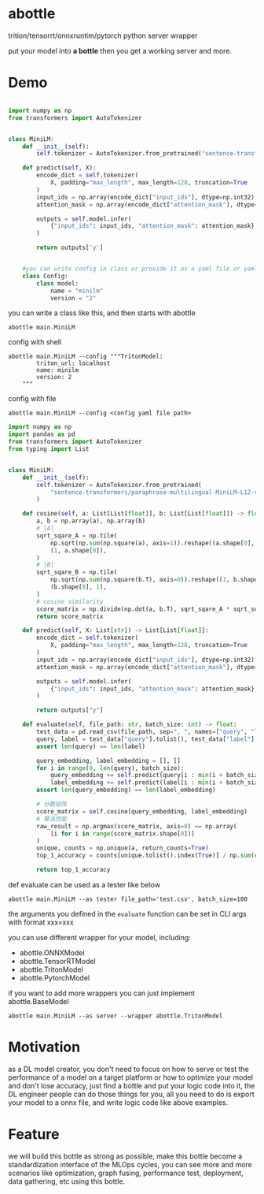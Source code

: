# abottle

trition/tensorrt/onnxruntim/pytorch python server wrapper

put your model into **a bottle** then you get a working server and more.

# Demo
```python

import numpy as np
from transformers import AutoTokenizer


class MiniLM:
    def __init__(self):
        self.tokenizer = AutoTokenizer.from_pretrained("sentence-transformers/paraphrase-multilingual-MiniLM-L12-v2")

    def predict(self, X):
        encode_dict = self.tokenizer(
            X, padding="max_length", max_length=128, truncation=True
        )
        input_ids = np.array(encode_dict["input_ids"], dtype=np.int32)
        attention_mask = np.array(encode_dict["attention_mask"], dtype=np.int32)

        outputs = self.model.infer(
            {"input_ids": input_ids, "attention_mask": attention_mask}, ["y"]
        )

        return outputs['y']


    #you can write config in class or provide it as a yaml file or yaml string
    class Config:
        class model:
            name = "minilm"
            version = "2"
```
you can write a class like this, and then starts with abottle

```shell
abottle main.MiniLM
```

config with shell
```shell
abottle main.MiniLM --config """TritonModel:
        triton_url: localhost
        name: minilm
        version: 2
    """
```

config with file

```shell
abottle main.MiniLM --config <config yaml file path>
```

```python
import numpy as np
import pandas as pd
from transformers import AutoTokenizer
from typing import List


class MiniLM:
    def __init__(self):
        self.tokenizer = AutoTokenizer.from_pretrained(
            "sentence-transformers/paraphrase-multilingual-MiniLM-L12-v2"
        )

    def cosine(self, a: List[List[float]], b: List[List[float]]) -> float:
        a, b = np.array(a), np.array(b)
        # |A|
        sqrt_sqare_A = np.tile(
            np.sqrt(np.sum(np.square(a), axis=1)).reshape((a.shape[0], 1)),
            (1, a.shape[0]),
        )
        # |B|
        sqrt_sqare_B = np.tile(
            np.sqrt(np.sum(np.square(b.T), axis=0)).reshape((1, b.shape[0])),
            (b.shape[0], 1),
        )
        # cosine similarity
        score_matrix = np.divide(np.dot(a, b.T), sqrt_sqare_A * sqrt_sqare_B)
        return score_matrix

    def predict(self, X: List[str]) -> List[List[float]]:
        encode_dict = self.tokenizer(
            X, padding="max_length", max_length=128, truncation=True
        )
        input_ids = np.array(encode_dict["input_ids"], dtype=np.int32)
        attention_mask = np.array(encode_dict["attention_mask"], dtype=np.int32)

        outputs = self.model.infer(
            {"input_ids": input_ids, "attention_mask": attention_mask}, ["y"]
        )

        return outputs["y"]

    def evaluate(self, file_path: str, batch_size: int) -> float:
        test_data = pd.read_csv(file_path, sep=", ", names=["query", "label"])
        query, label = test_data["query"].tolist(), test_data["label"].tolist()
        assert len(query) == len(label)

        query_embedding, label_embedding = [], []
        for i in range(0, len(query), batch_size):
            query_embedding += self.predict(query[i : min(i + batch_size, len(query))])
            label_embedding += self.predict(label[i : min(i + batch_size, len(label))])
        assert len(query_embedding) == len(label_embedding)

        # 分数矩阵
        score_matrix = self.cosine(query_embedding, label_embedding)
        # 算法性能
        raw_result = np.argmax(score_matrix, axis=0) == np.array(
            [i for i in range(score_matrix.shape[0])]
        )
        unique, counts = np.unique(a, return_counts=True)
        top_1_accuracy = counts[unique.tolist().index(True)] / np.sum(counts)

        return top_1_accuracy
```

def evaluate can be used as a tester like below
```shell
abottle main.MiniLM --as tester file_path='test.csv', batch_size=100
```
 the arguments you defined in the `evaluate` function can be set in CLI args with format xxx=xxx

you can use different wrapper for your model, including:

- abottle.ONNXModel
- abottle.TensorRTModel
- abottle.TritonModel
- abottle.PytorchModel

if you want to add more wrappers you can just implement abottle.BaseModel

```shell
abottle main.MiniLM --as server --wrapper abottle.TritonModel
```

# Motivation
as a DL model creator, you don't need to focus on how to serve or test the performance of a model on a target platform or how to optimize your model and don't lose accuracy, just find a bottle and put your logic code into it, the DL engineer people can do those things for you, all you need to do is export your model to a onnx file, and write logic code like above examples.

# Feature
we will build this bottle as strong as possible, make this bottle become a standardization interface of the MLOps cycles, you can see more and more scenarios like optimization, graph fusing, performance test, deployment, data gathering, etc using this bottle.